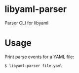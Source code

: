 libyaml-parser
==============

Parser CLI for libyaml

# Usage

Print parse events for a YAML file:

```
$ libyaml-parser file.yaml
```
